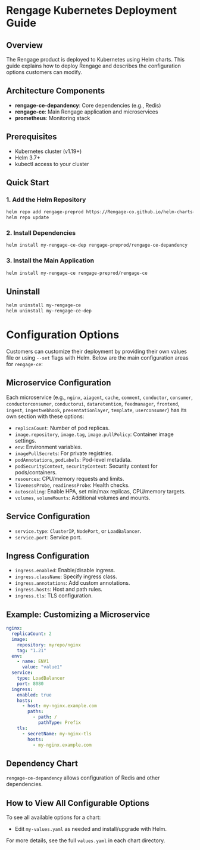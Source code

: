 # Rengage Kubernetes Deployment Guide

## Overview

The Rengage product is deployed to Kubernetes using Helm charts. This guide explains how to deploy Rengage and describes the configuration options customers can modify.

## Architecture Components

- **rengage-ce-depandency**: Core dependencies (e.g., Redis)
- **rengage-ce**: Main Rengage application and microservices
- **prometheus**: Monitoring stack

## Prerequisites

- Kubernetes cluster (v1.19+)
- Helm 3.7+
- kubectl access to your cluster

## Quick Start

### 1. Add the Helm Repository

```bash
helm repo add rengage-preprod https://Rengage-co.github.io/helm-charts-preprod
helm repo update
```

### 2. Install Dependencies

```bash
helm install my-rengage-ce-dep rengage-preprod/rengage-ce-depandency
```

### 3. Install the Main Application
```bash
helm install my-rengage-ce rengage-preprod/rengage-ce
```

## Uninstall
```bash
helm uninstall my-rengage-ce
helm uninstall my-rengage-ce-dep
```

# Configuration Options

Customers can customize their deployment by providing their own values file or using `--set` flags with Helm. Below are the main configuration areas for `rengage-ce`:

## Microservice Configuration

Each microservice (e.g., `nginx`, `aiagent`, `cache`, `comment`, `conductor`, `consumer`, `conductorconsumer`, `conductorui`, `dataretention`, `feedmanager`, `frontend`, `ingest`, `ingestwebhook`, `presentationlayer`, `template`, `userconsumer`) has its own section with these options:

- `replicaCount`: Number of pod replicas.
- `image.repository`, `image.tag`, `image.pullPolicy`: Container image settings.
- `env`: Environment variables.
- `imagePullSecrets`: For private registries.
- `podAnnotations`, `podLabels`: Pod-level metadata.
- `podSecurityContext`, `securityContext`: Security context for pods/containers.
- `resources`: CPU/memory requests and limits.
- `livenessProbe`, `readinessProbe`: Health checks.
- `autoscaling`: Enable HPA, set min/max replicas, CPU/memory targets.
- `volumes`, `volumeMounts`: Additional volumes and mounts.

## Service Configuration

- `service.type`: `ClusterIP`, `NodePort`, or `LoadBalancer`.
- `service.port`: Service port.

## Ingress Configuration

- `ingress.enabled`: Enable/disable ingress.
- `ingress.className`: Specify ingress class.
- `ingress.annotations`: Add custom annotations.
- `ingress.hosts`: Host and path rules.
- `ingress.tls`: TLS configuration.

## Example: Customizing a Microservice
```yaml
nginx:
  replicaCount: 2
  image:
    repository: myrepo/nginx
    tag: "1.21"
  env:
    - name: ENV1
      value: "value1"
  service:
    type: LoadBalancer
    port: 8080
  ingress:
    enabled: true
    hosts:
      - host: my-nginx.example.com
        paths:
          - path: /
            pathType: Prefix
    tls:
      - secretName: my-nginx-tls
        hosts:
          - my-nginx.example.com
```

## Dependency Chart

`rengage-ce-depandency` allows configuration of Redis and other dependencies.

## How to View All Configurable Options

To see all available options for a chart:

- Edit `my-values.yaml` as needed and install/upgrade with Helm.

For more details, see the full `values.yaml` in each chart directory.